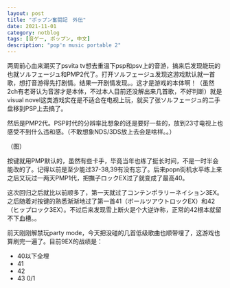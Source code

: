 ```yaml
---
layout: post
title: "ポップン奮闘記　外伝"
date: 2021-11-01
category: notblog
tags: [音ゲー, ポップン, 中文]
description: "pop'n music portable 2"
---
```


两周前心血来潮买了psvita tv想去重温下psp和psv上的音游，搞来后发现能玩的也就ソルフェージュ和PMP2代了。打开ソルフェージュ发现这游戏默认就一首歌，想打音游得先打剧情。结果一开剧情发现。。这才是游戏的本体啊！（虽然2ch有老哥认为音游才是本体，不过本人目前还没解出来几首歌，不好判断）就是visual novel这类游戏实在是不适合在电视上玩，就买了张ソルフェージュ的二手盘移到PSP上去搞了。

然后是PMP2代。PSP时代的分辨率比想象的还是要好一些的，放到23寸电视上也感受不到什么违和感。（不敢想象NDS/3DS放上去会是啥样。。）

（图）

按键就用PMP默认的，虽然有些卡手，毕竟当年也练了挺长时间，不是一时半会能改的了。记得以前是至少能过37-38,39有没有忘了。后来popn街机水平练上来之后又玩过一两天PMP1代，把撫子ロックEX过了就变成了最高40。

这次回归之后就比以前顺多了，第一天就过了コンテンポラリーネイション3EX。之后随着对按键的熟悉渐渐地过了第一首41（ボールツアウトロックEX）和42（ヒップロック3EX）。不过后来发现雪上断火是个大逆诈称，正常的42根本就留不下血槽。。

前天刚刚解禁玩party mode，今天把没碰的几首低级歌曲也顺带埋了，这游戏也算刷完一遍了。目前9EX的战绩是：

* 40以下全埋
* 41
* 42 
* 43 0/1 